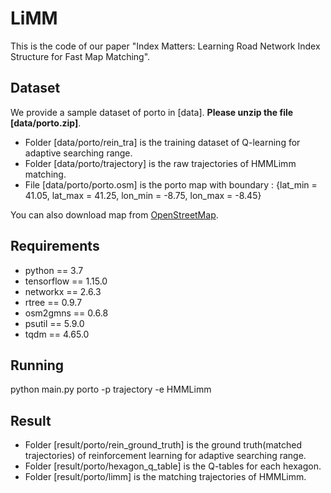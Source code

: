 # LiMM
This is the code of our paper "Index Matters: Learning Road Network Index Structure for Fast Map Matching".

## Dataset
We provide a sample dataset of porto in \[data]. **Please unzip the file \[data/porto.zip]**. 
- Folder \[data/porto/rein_tra] is the training dataset of Q-learning for adaptive searching range. 
- Folder \[data/porto/trajectory] is the raw trajectories of HMMLimm matching. 
- File \[data/porto/porto.osm] is the porto map with boundary : {lat_min = 41.05, lat_max = 41.25, lon_min = -8.75, lon_max = -8.45}

You can also download map from <a href="https://www.openstreetmap.org" target="_blank">OpenStreetMap</a>.

## Requirements
- python == 3.7
- tensorflow == 1.15.0
- networkx == 2.6.3
- rtree == 0.9.7
- osm2gmns == 0.6.8
- psutil == 5.9.0
- tqdm == 4.65.0

## Running
python main.py porto -p trajectory -e HMMLimm

## Result
- Folder \[result/porto/rein_ground_truth] is the ground truth(matched trajectories) of reinforcement learning for adaptive searching range. 
- Folder \[result/porto/hexagon_q_table] is the Q-tables for each hexagon.
- Folder \[result/porto/limm] is the matching trajectories of HMMLimm.
